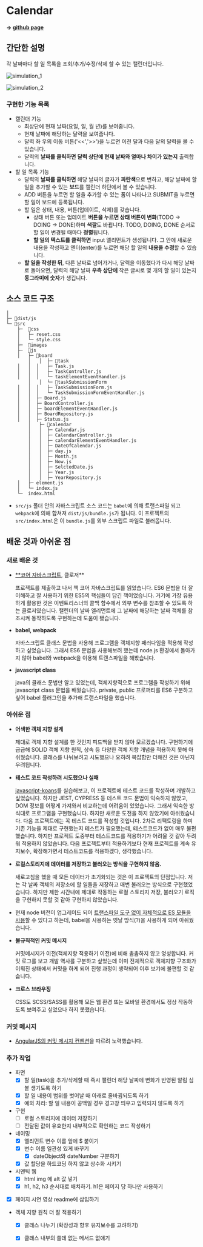 # **Calendar**

**→ [github page](https://sounmind.github.io/prep-assignment/src/index.html)**

## 간단한 설명

각 날짜마다 할 일 목록을 조회/추가/수정/삭제 할 수 있는 캘린더입니다.

![simulation_1](gif/simul_1.gif)


![simulation_2](gif/simul_2.gif)

### 구현한 기능 목록

- 캘린더 기능
    - 최상단에 현재 날짜(요일, 일, 월 년)를 보여줍니다.
    - 현재 날짜에 해당하는 달력을 보여줍니다.
    - 달력 좌 우의 이동 버튼('<<','>>')을 누르면 이전 달과 다음 달의 달력을 볼 수 있습니다.
    - 달력의 **날짜를 클릭하면** **달력 상단에 현재 날짜와 얼마나 차이가 있는지** 출력합니다.
- 할 일 목록 기능
    - 달력의 **날짜를 클릭하면** 해당 날짜의 글자가 **파란색**으로 변하고, 해당 날짜에 할 일을 추가할 수 있는 **보드**를 캘린더 하단에서 볼 수 있습니다.
    - ADD 버튼을 누르면 할 일을 추가할 수 있는 폼이 나타나고 SUBMIT을 누르면 할 일이 보드에 등록됩니다.
    - 할 일은 상태, 내용, 버튼(업데이트, 삭제)를 갖습니다.
        - 상태 버튼 또는 업데이트 **버튼을 누르면 상태 버튼이 변화**(TODO → DOING → DONE)하며 **색깔**도 바뀝니다. TODO, DOING, DONE 순서로 할 일이 변경될 때마다 **정렬**됩니다.
        - **할 일의 텍스트를 클릭하면** input 엘리먼트가 생성됩니다. 그 안에 새로운 내용을 작성하고 엔터(enter)를 누르면 해당 할 일의 **내용을 수정**할 수 있습니다.
    - **할 일을 작성한 뒤**, 다른 날짜로 넘어가거나, 달력을 이동했다가 다시 해당 날짜로 돌아오면, 달력의 해당 날짜 **우측 상단에** 작은 글씨로 몇 개의 할 일이 있는지 **동그라미에 숫자**가 생깁니다.

## 소스 코드 구조

```
│
├─ 📁dist/js
└─ 📁src
	├─  📁css
	│   ├─ reset.css
	│   └─ style.css
	├─  📁images
	├─  📁js
	│   ├─ 📁board
        │   │  ├─ 📁task
	│   │  │   ├─ Task.js
	│   │  │   ├─ TaskController.js
	│   │  │   └─ taskElementEventHandler.js
        │   │  └─ 📁taskSubmissionForm
	│   │  │   ├─ TaskSubmissionForm.js
	│   │  │   └─ TaskSubmissionFormEventHandler.js
	│   │  ├─ Board.js
	│   │  ├─ BoardController.js
	│   │  ├─ boardElementEventHandler.js
	│   │  ├─ BoardRepository.js
	│   │  ├─ Status.js
        │   ├─ 📁calendar
        │   │  ├─ Calendar.js
        │   │  ├─ CalendarController.js
        │   │  ├─ calendarElementEventHandler.js
        │   │  ├─ DateOfCalendar.js
        │   │  ├─ day.js
        │   │  ├─ Month.js
        │   │  ├─ Now.js
        │   │  ├─ SelctedDate.js
        │   │  ├─ Year.js
        │   │  ├─ YearRepository.js
	│   ├─ element.js
	│   └─ index.js
	└─  index.html
```

- `src/js` 폴더 안의 자바스크립트 소스 코드는 `babel`에 의해 트랜스파일 되고 `webpack`에 의해 합쳐져 `dist/js/bundle.js`가 됩니다. 이 프로젝트의 `src/index.html`은 이 `bundle.js`를 외부 스크립트 파일로 불러옵니다.

## 배운 것과 아쉬운 점

### **새로 배운 것**

- [**코어 자바스크립트](http://www.yes24.com/Product/Goods/78586788), 클로저**

    프로젝트를 제출하고 나서 책 코어 자바스크립트를 읽었습니다. ES6 문법을 더 잘 이해하고 잘 사용하기 위한 ES5의 핵심들이 담긴 책이었습니다. 거기에 가장 유용하게 활용한 것은 이벤트리스너의 콜백 함수에서 외부 변수를 참조할 수 있도록 하는 클로저였습니다. 캘린더의 날짜 엘리먼트에 그 날짜에 해당하는 날짜 객체를 참조시켜 동작하도록 구현하는데 도움이 됐습니다.

- **babel, webpack**

    자바스크립트 클래스 문법을 사용해 프로그램을 객체지향 패러다임을 적용해 작성하고 싶었습니다. 그래서 ES6 문법을 사용해보려 했는데 node.js 환경에서 돌아가지 않아 babel와 webpack을 이용해 트랜스파일을 해봤습니다.

- **javascript class**

    java의 클래스 문법만 알고 있었는데, 객체지향적으로 프로그램을 작성하기 위해 javascript class 문법을 배웠습니다. private, public 프로퍼티를 ES6 구분하고 싶어 babel 플러그인을 추가해 트랜스파일을 했습니다.

### **아쉬운 점**

- **어색한 객체 지향 설계**

    제대로 객체 지향 설계를 한 것인지 피드백을 받지 않아 모르겠습니다. 구현하기에 급급해 SOLID 객체 지향 원칙, 상속 등 다양한 객체 지향 개념을 적용하지 못해 아쉬웠습니다. 클래스를 나눠보려고 시도했으나 오히려 복잡함만 더해진 것은 아닌지 우려됩니다.

- **테스트 코드 작성하려 시도했으나 실패**

    [javascript-koans](https://github.com/mrdavidlaing/javascript-koans)를 실습해보고, 이 프로젝트에 테스트 코드를 작성하며 개발하고 싶었습니다. 하지만 JEST, CYPRESS 등 테스트 코드 문법이 익숙하지 않았고, DOM 정보를 어떻게 가져와서 비교하는데 어려움이 있었습니다. 그래서 익숙한 방식대로 프로그램을 구현했습니다. 하지만 새로운 도전을 하지 않았기에 아쉬웠습니다. 다음 프로젝트에는 꼭 테스트 코드를 작성할 것입니다. 2차로 리팩토링을 하며 기존 기능을 제대로 구현했는지 테스트가 필요했는데, 테스트코드가 없어 매우 불편했습니다. 하지만 프로젝트 도중부터 테스트코드를 적용하기가 어려울 것 같아 두려워 적용하지 않았습니다. 다음 프로젝트부터 적용하기보다 현재 프로젝트를 계속 유지보수, 확장해가면서 테스트코드를 적용하겠다, 생각했습니다.

- **로컬스토리지에 데이터를 저장하고 불러오는 방식을 구현하지 않음.**

    새로고침을 했을 때 모든 데이터가 초기화되는 것은 이 프로젝트의 단점입니다. 저는 각 날짜 객체의 저장소에 할 일들을 저장하고 매번 불러오는 방식으로 구현했었습니다. 하지만 제한 시간내에 제대로 작동하는 로컬 스토리지 저장, 불러오기 로직을 구현하지 못할 것 같아 구현하지 않았습니다.

- 현재 node 버전이 업그레이드 되어 [트랜스파일 도구 없이 자체적으로 ES 모듈을 사용](https://www.daleseo.com/js-node-es-modules/)할 수 있다고 하는데, babel을 사용하는 옛날 방식(?)을 사용하게 되어 아쉬웠습니다.
- **불규칙적인 커밋 메시지**

    커밋메시지가 이전(객체지향 적용하기 이전)에 비해 촘촘하지 않고 엉성합니다. 커밋 로그를 보고 개발 역사를 구분하고 싶었는데 이미 전체적으로 객체지향 구조화가 이뤄진 상태에서 커밋을 하게 되어 진행 과정이 생략되어 이후 보기에 불편할 것 같습니다.

- **크로스 브라우징**

    CSS도 SCSS/SASS를 활용해 모든 웹 환경 또는 모바일 환경에서도 정상 작동하도록 보여주고 싶었으나 하지 못했습니다. 

### 커밋 메시지

- [AngularJS의 커밋 메시지 컨벤션](https://docs.google.com/document/d/1QrDFcIiPjSLDn3EL15IJygNPiHORgU1_OOAqWjiDU5Y/edit)을 따르려 노력했습니다.


### 추가 작업
- 화면
  - [x] 할 일(task)을 추가/삭제할 때 즉시 캘린더 해당 날짜에 변화가 반영된 알림 심볼 생기도록 하기
  - [x] 할 일 내용이 범위를 벗어날 때 아래로 줄바뀜되도록 하기
  - [x] 예외 처리: 할 일 내용이 공백일 경우 경고창 띄우고 입력되지 않도록 하기
- 구현
  - [ ] 로컬 스토리지에 데이터 저장하기
  - [ ] 전달된 값이 유효한지 내부적으로 확인하는 코드 작성하기
- 네이밍
  - [x] 엘리먼트 변수 이름 앞에 $ 붙이기
  - [x] 변수 이름 일관성 있게 바꾸기
    - [x] dateObject와 dateNumber 구분하기
  - [x] 값 할당을 하드코딩 하지 않고 상수화 시키기
- 시멘틱 웹
  - [x] html img 에 alt 값 넣기
  - [x] h1, h2, h3 순서대로 배치하기. h1은 페이지 당 하나만 사용하기
- [x] 페이지 시연 영상 readme에 삽입하기
- 객체 지향 원칙 더 잘 적용하기
  - [x] 클래스 나누기 (확장성과 향후 유지보수를 고려하기)
  - [x] 클래스 내부의 쓸데 없는 메서드 없애기

